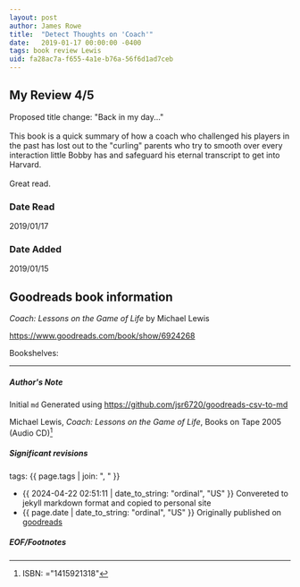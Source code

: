 ```yaml
---
layout: post
author: James Rowe
title:  "Detect Thoughts on 'Coach'"
date:   2019-01-17 00:00:00 -0400
tags: book review Lewis 
uid: fa28ac7a-f655-4a1e-b76a-56f6d1ad7ceb
---
```


<!-- highly dependent on how you personally use jekyll templates, and how you want this to show up -->
<!-- escape any jekyll keys with double brackets -->

## My Review 4/5

Proposed title change: "Back in my day..."<br/><br/>This book is a quick summary of how a coach who challenged his players in the past has lost out to the "curling" parents who try to smooth over every interaction little Bobby has and safeguard his eternal transcript to get into Harvard.<br/><br/>Great read.

### Date Read
2019/01/17

### Date Added
2019/01/15

## Goodreads book information

*Coach: Lessons on the Game of Life* by Michael   Lewis

https://www.goodreads.com/book/show/6924268

Bookshelves: 

---

##### Author's Note

Initial `md` Generated using https://github.com/jsr6720/goodreads-csv-to-md

Michael   Lewis, *Coach: Lessons on the Game of Life*,  Books on Tape 2005 (Audio CD)[^1]

##### Significant revisions

tags: {{ page.tags | join: ", " }} <!-- todo move this somewhere -->

- {{ 2024-04-22 02:51:11 | date_to_string: "ordinal", "US" }} Convereted to jekyll markdown format and copied to personal site
- {{ page.date | date_to_string: "ordinal", "US" }} Originally published on [goodreads](https://www.goodreads.com)

##### EOF/Footnotes

[^1]: ISBN: ="1415921318"